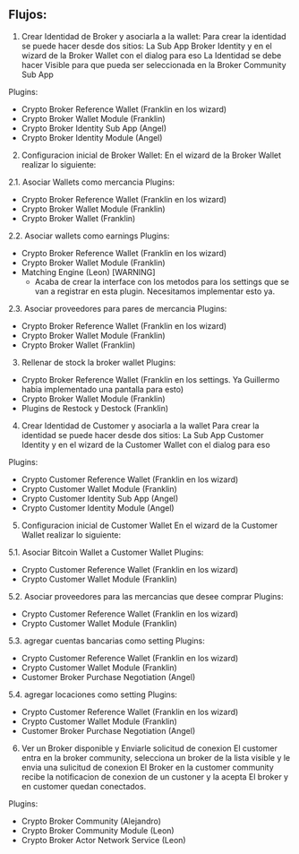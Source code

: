 ## Flujos:

1. Crear Identidad de Broker y asociarla a la wallet:
Para crear la identidad se puede hacer desde dos sitios: La Sub App Broker Identity y en el wizard de la Broker Wallet con el dialog para eso
La Identidad se debe hacer Visible para que pueda ser seleccionada en la Broker Community Sub App 

Plugins: 
- Crypto Broker Reference Wallet (Franklin en los wizard)
- Crypto Broker Wallet Module (Franklin)
- Crypto Broker Identity Sub App (Angel)
- Crypto Broker Identity Module (Angel)
 
 
2. Configuracion inicial de Broker Wallet: 
En el wizard de la Broker Wallet realizar lo siguiente:

2.1. Asociar Wallets como mercancia
Plugins: 
- Crypto Broker Reference Wallet (Franklin en los wizard)
- Crypto Broker Wallet Module (Franklin)
- Crypto Broker Wallet (Franklin)
    
2.2. Asociar wallets como earnings
Plugins: 
- Crypto Broker Reference Wallet (Franklin en los wizard)
- Crypto Broker Wallet Module (Franklin)
- Matching Engine (Leon) [WARNING] 
    - Acaba de crear la interface con los metodos para los settings que se van a registrar en esta plugin. Necesitamos implementar esto ya.
    
2.3. Asociar proveedores para pares de mercancia
Plugins: 
- Crypto Broker Reference Wallet (Franklin en los wizard)
- Crypto Broker Wallet Module (Franklin)
- Crypto Broker Wallet (Franklin)
    
    
3. Rellenar de stock la broker wallet
Plugins: 
- Crypto Broker Reference Wallet (Franklin en los settings. Ya Guillermo habia implementado una pantalla para esto)
- Crypto Broker Wallet Module (Franklin)
- Plugins de Restock y Destock (Franklin)


4. Crear Identidad de Customer y asociarla a la wallet
Para crear la identidad se puede hacer desde dos sitios: La Sub App Customer Identity y en el wizard de la Customer Wallet con el dialog para eso

Plugins: 
- Crypto Customer Reference Wallet (Franklin en los wizard)
- Crypto Customer Wallet Module (Franklin)
- Crypto Customer Identity Sub App (Angel)
- Crypto Customer Identity Module (Angel)


5. Configuracion inicial de Customer Wallet
En el wizard de la Customer Wallet realizar lo siguiente:

5.1. Asociar Bitcoin Wallet a Customer Wallet
Plugins: 
- Crypto Customer Reference Wallet (Franklin en los wizard)
- Crypto Customer Wallet Module (Franklin)
    
5.2. Asociar proveedores para las mercancias que desee comprar
Plugins: 
- Crypto Customer Reference Wallet (Franklin en los wizard)
- Crypto Customer Wallet Module (Franklin)
    
5.3. agregar cuentas bancarias como setting
Plugins: 
- Crypto Customer Reference Wallet (Franklin en los wizard)
- Crypto Customer Wallet Module (Franklin)
- Customer Broker Purchase Negotiation (Angel)
    
5.4. agregar locaciones como setting
Plugins: 
- Crypto Customer Reference Wallet (Franklin en los wizard)
- Crypto Customer Wallet Module (Franklin)
- Customer Broker Purchase Negotiation (Angel)


6. Ver un Broker disponible y Enviarle solicitud de conexion
El customer entra en la broker community, selecciona un broker de la lista visible y le envia una sulicitud de conexion 
El Broker en la customer community recibe la notificacion de conexion de un custoner y la acepta
El broker y en customer quedan conectados.

Plugins: 
- Crypto Broker Community (Alejandro)
- Crypto Broker Community Module (Leon)
- Crypto Broker Actor Network Service (Leon)
